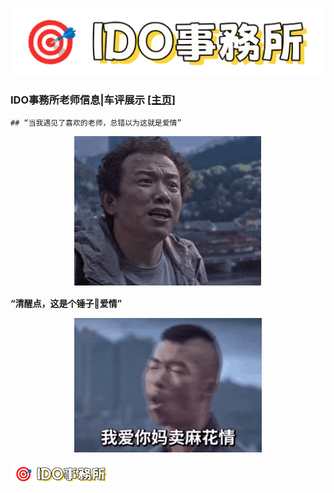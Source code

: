 ![logo](img/logo.png)

### __IDO事務所老师信息|车评展示 [[主页]](https://idosws.github.io/)__     


```
## “当我遇见了喜欢的老师，总错以为这就是爱情”
```
<div align="center">
  <img src="img/zheshiaiqing.gif" alt="爱情" width="300">
</div>




__“清醒点，这是个锤子🔨爱情”__
<div align="center">
  <img src="img/ainimamaipi.gif" alt="爱锤子" width="300">
</div>





![logo](img/logo-small.png)
